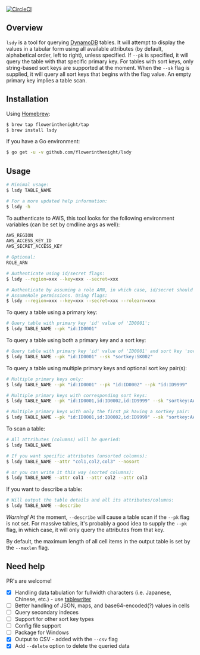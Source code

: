 [![CircleCI](https://circleci.com/gh/flowerinthenight/lsdy/tree/master.svg?style=svg)](https://circleci.com/gh/flowerinthenight/lsdy/tree/master)

## Overview

`lsdy` is a tool for querying [DynamoDB](https://aws.amazon.com/dynamodb/) tables. It will attempt to display the values in a tabular form using all available attributes (by default, alphabetical order, left to right), unless specified. If `--pk` is specified, it will query the table with that specific primary key. For tables with sort keys, only string-based sort keys are supported at the moment. When the `--sk` flag is supplied, it will query all sort keys that begins with the flag value. An empty primary key implies a table scan.

## Installation

Using [Homebrew](https://brew.sh/):
```bash
$ brew tap flowerinthenight/tap
$ brew install lsdy
```

If you have a Go environment:
```bash
$ go get -u -v github.com/flowerinthenight/lsdy
```

## Usage
```bash
# Minimal usage:
$ lsdy TABLE_NAME

# For a more updated help information:
$ lsdy -h
```

To authenticate to AWS, this tool looks for the following environment variables (can be set by cmdline args as well):
```bash
AWS_REGION
AWS_ACCESS_KEY_ID
AWS_SECRET_ACCESS_KEY

# Optional:
ROLE_ARN

# Authenticate using id/secret flags:
$ lsdy --region=xxx --key=xxx --secret=xxx

# Authenticate by assuming a role ARN, in which case, id/secret should have the
# AssumeRole permissions. Using flags:
$ lsdy --region=xxx --key=xxx --secret=xxx --rolearn=xxx
```

To query a table using a primary key:
```bash
# Query table with primary key 'id' value of 'ID0001':
$ lsdy TABLE_NAME --pk "id:ID0001"
```

To query a table using both a primary key and a sort key:
```bash
# Query table with primary key 'id' value of 'ID0001' and sort key 'sortkey' of SK002:
$ lsdy TABLE_NAME --pk "id:ID0001" --sk "sortkey:SK002"
```

To query a table using multiple primary keys and optional sort key pair(s):
```bash
# Multiple primary keys only:
$ lsdy TABLE_NAME --pk "id:ID0001" --pk "id:ID0002" --pk "id:ID9999"

# Multiple primary keys with corresponding sort keys:
$ lsdy TABLE_NAME --pk "id:ID0001,id:ID0002,id:ID9999" --sk "sortkey:AAA,sortkey:BBB,sortkey:CCC"

# Multiple primary keys with only the first pk having a sortkey pair:
$ lsdy TABLE_NAME --pk "id:ID0001,id:ID0002,id:ID9999" --sk "sortkey:AAA"
```

To scan a table:
```bash
# All attributes (columns) will be queried:
$ lsdy TABLE_NAME

# If you want specific attributes (unsorted columns):
$ lsdy TABLE_NAME --attr "col1,col2,col3" --nosort

# or you can write it this way (sorted columns):
$ lsdy TABLE_NAME --attr col1 --attr col2 --attr col3
```

If you want to describe a table:
```bash
# Will output the table details and all its attributes/columns:
$ lsdy TABLE_NAME --describe
```
_Warning!_ At the moment, `--describe` will cause a table scan if the `--pk` flag is not set. For massive tables, it's probably a good idea to supply the `--pk` flag, in which case, it will only query the attributes from that key.

By default, the maximum length of all cell items in the output table is set by the `--maxlen` flag.

## Need help
PR's are welcome!

- [x] Handling data tabulation for fullwidth characters (i.e. Japanese, Chinese, etc.) - use [tablewriter](https://github.com/olekukonko/tablewriter)
- [ ] Better handling of JSON, maps, and base64-encoded(?) values in cells
- [ ] Query secondary indeces
- [ ] Support for other sort key types
- [ ] Config file support
- [ ] Package for Windows
- [x] Output to CSV - added with the `--csv` flag
- [x] Add `--delete` option to delete the queried data
